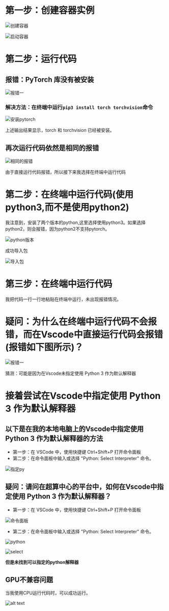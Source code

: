 # 第一步：创建容器实例

![创建容器](创建容器.png)


![启动容器](启动容器.png)

# 第二步：运行代码

## 报错：PyTorch 库没有被安装


![报错一](报错一.png)

### 解决方法：在终端中运行`pip3 install torch torchvision`命令



![安装pytorch](安装pytorch.png)

上述输出结果显示，torch 和 torchvision 已经被安装。

## 再次运行代码依然是相同的报错

![相同的报错](相同的报错.png)


由于直接运行代码报错，所以接下来我选择在终端中运行代码


# 第二步：在终端中运行代码(使用python3,而不是使用python2)

我注意到，安装了两个版本的python,这里选择使用python3。如果选择python2，则会报错，因为python2不支持pytorch。

![python版本](python版本.png)

成功导入包

![导入包](导入包.png)

# 第三步：在终端中运行代码

我把代码一行一行地粘贴在终端中运行，未出现报错情况。


# 疑问：为什么在终端中运行代码不会报错，而在Vscode中直接运行代码会报错(报错如下图所示)？


![报错一](报错一.png)


猜测：可能是因为在Vscode未指定使用 Python 3 作为默认解释器

# 接着尝试在Vscode中指定使用 Python 3 作为默认解释器


## 以下是在我的本地电脑上的Vscode中指定使用 Python 3 作为默认解释器的方法

- 第一步：在 VSCode 中，使用快捷键 Ctrl+Shift+P 打开命令面板
- 第二步：在命令面板中输入或选择 "Python: Select Interpreter" 命令。

![指定py](指定py.png)

## 疑问：请问在超算中心的平台中，如何在Vscode中指定使用 Python 3 作为默认解释器？


- 第一步：在 VSCode 中，使用快捷键 Ctrl+Shift+P 打开命令面板

![命令面板](命令面板.png)

- 第二步：在命令面板中输入或选择 "Python: Select Interpreter" 命令。

![python](python.png)


![select](select.png)



**但是未找到可以指定的python解释器**



## GPU不兼容问题

当我使用CPU运行代码时，可以成功运行。

![alt text](image.png)










